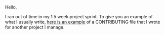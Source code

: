 Hello,

I ran out of time in my 1.5 week project sprint. To give you an example of what I usually write, [here is an example](https://github.com/closeio/ciso8601/blob/master/CONTRIBUTING.md) of a CONTRIBUTING file that I wrote for another project I manage.